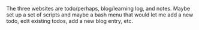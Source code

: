 The three websites are todo/perhaps, blog/learning log, and notes. Maybe set up a set of scripts and maybe a bash menu that would let me add a new todo, edit existing todos, add a new blog entry, etc. 